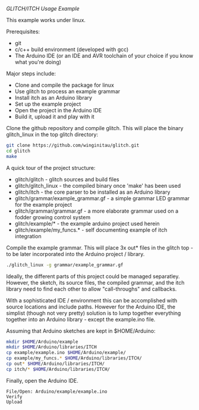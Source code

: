 *GLITCH/ITCH Usage Example*

This example works under linux.

Prerequisites:
 - git
 - c/c++ build environment (developed with gcc)
 - The Arduino IDE (or an IDE and AVR toolchain of your choice if you know what you're doing)

Major steps include:
 - Clone and compile the package for linux
 - Use glitch to process an example grammar
 - Install itch as an Arduino library
 - Set up the example project 
 - Open the project in the Arduino IDE
 - Build it, upload it and play with it 

Clone the github repository and compile glitch. This will place the binary glitch_linux in the top glitch directory:
```bash
git clone https://github.com/winginitau/glitch.git
cd glitch
make
```
A quick tour of the project structure:
 - glitch/glitch - glitch sources and build files
 - glitch/glitch_linux - the compiled binary once 'make' has been used
 - glitch/itch - the core parser to be installed as an Arduino library
 - glitch/grammar/example_grammar.gf - a simple grammar LED grammar for the example project
 - glitch/grammar/grammar.gf - a more elaborate grammar used on a fodder growing control system
 - glitch/example/* - the example arduino project used herein
 - glitch/example/my_funcs.* - self documenting example of itch integration 
 
Compile the example grammar. This will place 3x out* files in the glitch top - to be later incorporated into the Arduino project / library.
```bash
./glitch_linux -g grammar/example_grammar.gf
```
Ideally, the different parts of this project could be managed separatley. However, the sketch, its source files, the compiled grammar, and the itch library need to find each other to allow "call-throughs" and callbacks. 

With a sophisticated IDE / environment this can be accomplished with source locations and include paths. However for the Arduino IDE, the simplist (though not very pretty) solution is to lump together everything together into an Arduino library - except the example.ino file.

Assuming that Arduino sketches are kept in $HOME/Arduino:
```bash
mkdir $HOME/Arduino/example
mkdir $HOME/Arduino/libraries/ITCH
cp example/example.ino $HOME/Arduino/example/
cp example/my_funcs.* $HOME/Arduino/libraries/ITCH/
cp out* $HOME/Arduino/libraries/ITCH/
cp itch/* $HOME/Arduino/libraries/ITCH/
```
Finally, open the Arduino IDE. 
```
File/Open: Arduino/example/example.ino
Verify
Upload
```





 





